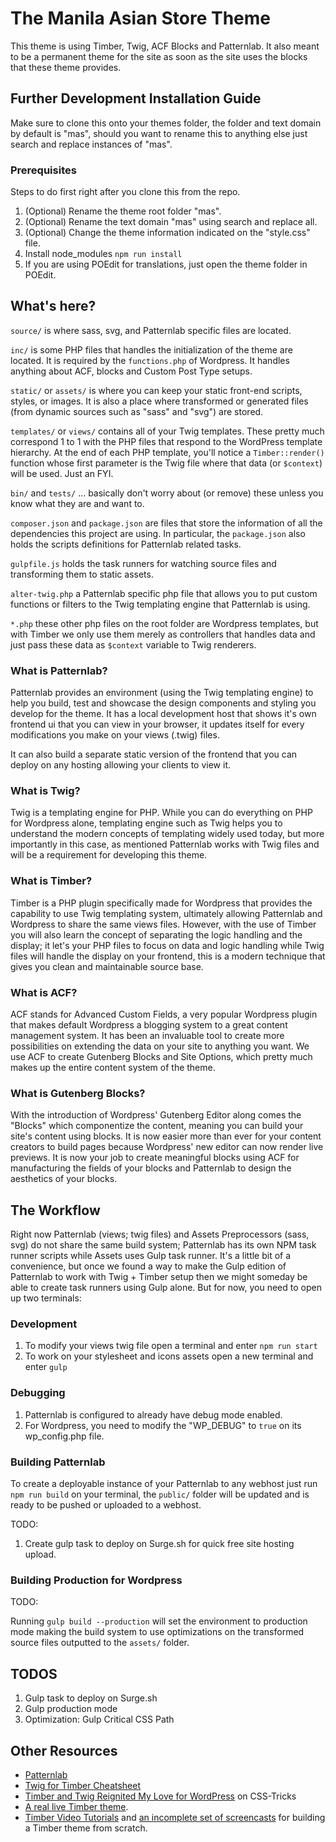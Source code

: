 
# The Manila Asian Store Theme

This theme is using Timber, Twig, ACF Blocks and Patternlab. It also meant to be a permanent theme for the site as soon as the site uses the blocks that these theme provides.

## Further Development Installation Guide

Make sure to clone this onto your themes folder, the folder and text domain by default is "mas", should you want to rename this to anything else just search and replace instances of "mas".

### Prerequisites

Steps to do first right after you clone this from the repo.

1. (Optional) Rename the theme root folder "mas".
2. (Optional) Rename the text domain "mas" using search and replace all.
3. (Optional) Change the theme information indicated on the "style.css" file.
4. Install node_modules `npm run install`
5. If you are using POEdit for translations, just open the theme folder in POEdit.

## What's here?

`source/` is where sass, svg, and Patternlab specific files are located.

`inc/` is some PHP files that handles the initialization of the theme are located. It is required by the `functions.php` of Wordpress. It handles anything about ACF, blocks and Custom Post Type setups.

`static/` or `assets/` is where you can keep your static front-end scripts, styles, or images. It is also a place where transformed or generated files (from dynamic sources such as "sass" and "svg") are stored.

`templates/` or `views/` contains all of your Twig templates. These pretty much correspond 1 to 1 with the PHP files that respond to the WordPress template hierarchy. At the end of each PHP template, you'll notice a `Timber::render()` function whose first parameter is the Twig file where that data (or `$context`) will be used. Just an FYI.

`bin/` and `tests/` ... basically don't worry about (or remove) these unless you know what they are and want to.

`composer.json` and `package.json` are files that store the information of all the dependencies this project are using. In particular, the `package.json` also holds the scripts definitions for Patternlab related tasks.

`gulpfile.js` holds the task runners for watching source files and transforming them to static assets.

`alter-twig.php` a Patternlab specific php file that allows you to put custom functions or filters to the Twig templating engine that Patternlab is using.

`*.php` these other php files on the root folder are Wordpress templates, but with Timber we only use them merely as controllers that handles data and just pass these data as `$context` variable to Twig renderers.

### What is Patternlab?

Patternlab provides an environment (using the Twig templating engine) to help you build, test and showcase the design components and styling you develop for the theme. It has a local development host that shows it's own frontend ui that you can view in your browser, it updates itself for every modifications you make on your views (.twig) files.

It can also build a separate static version of the frontend that you can deploy on any hosting allowing your clients to view it.

### What is Twig?

Twig is a templating engine for PHP. While you can do everything on PHP for Wordpress alone, templating engine such as Twig helps you to understand the modern concepts of templating widely used today, but more importantly in this case, as mentioned Patternlab works with Twig files and will be a requirement for developing this theme.

### What is Timber?

Timber is a PHP plugin specifically made for Wordpress that provides the capability to use Twig templating system, ultimately allowing Patternlab and Wordpress to share the same views files. However, with the use of Timber you will also learn the concept of separating the logic handling and the display; it let's your PHP files to focus on data and logic handling while Twig files will handle the display on your frontend, this is a modern technique that gives you clean and maintainable source base.                                                                             

### What is ACF?

ACF stands for Advanced Custom Fields, a very popular Wordpress plugin that makes default Wordpress a blogging system to a great content management system. It has been an invaluable tool to create more possibilities on extending the data on your site to anything you want. We use ACF to create Gutenberg Blocks and Site Options, which pretty much makes up the entire content system of the theme.

### What is Gutenberg Blocks?

With the introduction of Wordpress' Gutenberg Editor along comes the "Blocks" 
which componentize the content, meaning you can build your site's content using blocks. It is now easier more than ever for your content creators to build pages because Wordpress' new editor can now render live previews. It is now your job to create meaningful blocks using ACF for manufacturing the fields of your blocks and Patternlab to design the aesthetics of your blocks.

## The Workflow

Right now Patternlab (views; twig files) and Assets Preprocessors (sass, svg) do not share the same build system; Patternlab has its own NPM task runner scripts while Assets uses Gulp task runner. It's a little bit of a convenience, but once we found a way to make the Gulp edition of Patternlab to work with Twig + Timber setup then we might someday be able to create task runners using Gulp alone. But for now, you need to open up two terminals:

### Development

1. To modify your views twig file open a terminal and enter `npm run start`
2. To work on your stylesheet and icons assets open a new terminal and enter `gulp`

### Debugging

1. Patternlab is configured to already have debug mode enabled.
2. For Wordpress, you need to modify the "WP_DEBUG" to `true` on its wp_config.php file.

### Building Patternlab

To create a deployable instance of your Patternlab to any webhost just run `npm run build` on your terminal, the `public/` folder will be updated and is ready to be pushed or uploaded to a webhost.

TODO:

1. Create gulp task to deploy on Surge.sh for quick free site hosting upload.

### Building Production for Wordpress

TODO: 

Running `gulp build --production` will set the environment to production mode making the build system to use optimizations on the transformed source files outputted to the `assets/` folder.


## TODOS

1. Gulp task to deploy on Surge.sh
2. Gulp production mode
3. Optimization: Gulp Critical CSS Path


## Other Resources

* [Patternlab](https://patternlab.io/docs/overview-of-patterns/)  
* [Twig for Timber Cheatsheet](http://notlaura.com/the-twig-for-timber-cheatsheet/)
* [Timber and Twig Reignited My Love for WordPress](https://css-tricks.com/timber-and-twig-reignited-my-love-for-wordpress/) on CSS-Tricks
* [A real live Timber theme](https://github.com/laras126/yuling-theme).
* [Timber Video Tutorials](http://timber.github.io/timber/#video-tutorials) and [an incomplete set of screencasts](https://www.youtube.com/playlist?list=PLuIlodXmVQ6pkqWyR6mtQ5gQZ6BrnuFx-) for building a Timber theme from scratch.

